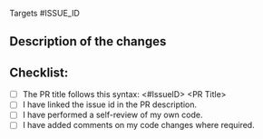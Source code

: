 Targets #ISSUE_ID
<!---
If there is an open issue, please link to the issue here by replacing [ISSUE_ID]. For eg. #1202
-->

## Description of the changes
<!---
Describe your changes or approach in detail. Why these changes are required? What was implemented earlier and what you implemented?
-->

## Checklist:
<!--- Mark the checkboxes accordingly. -->
<!--- If you're unsure about any of these, don't hesitate to ask. We're here to help! -->
- [ ] The PR title follows this syntax: <#IssueID> \<PR Title>
- [ ] I have linked the issue id in the PR description.
- [ ] I have performed a self-review of my own code.
- [ ] I have added comments on my code changes where required.
